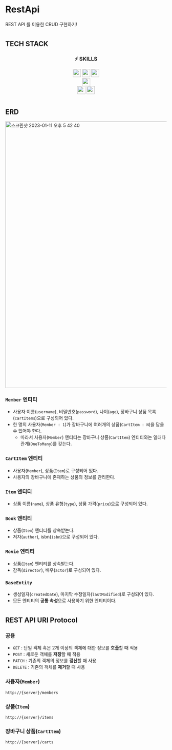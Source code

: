 # RestApi
REST API 를 이용한 CRUD 구현하기!

#
## TECH STACK

<div flex="float" align="center">
  <h3>⚡️ SKILLS </h3>
  <img height="25px" src="https://img.shields.io/badge/SpringBoot-6DB33F?style=flat-square&logo=springboot&logoColor=000000"/>
  <img height="25px" src="https://img.shields.io/badge/JPA-6DB33F?style=flat-square&logo=jpa&logoColor=000000"/>
  <img height="25px" src="https://img.shields.io/badge/QueryDSL-0769AD?style=flat-square&logo=querydsl&logoColor=000000"/>
</div>
<div flex="float" align="center">
  <img height="25px" src="https://img.shields.io/badge/MySQL-4479A1?style=flat-square&logo=mysql&logoColor=000000"/>
  
</div>
<div flex="float" align="center">
  <img height="25px" src="https://img.shields.io/badge/Git-F05032?style=flat-square&logo=git&logoColor=000000"/>
  <img height="25px" src="https://img.shields.io/badge/GitHub-181717?style=flat-square&logo=github&logoColor=000000"/>
</div>

#
## ERD
<img width="831" alt="스크린샷 2023-01-11 오후 5 42 40" src="https://user-images.githubusercontent.com/85926257/211760122-ad092b56-02f1-457d-898e-c51662d12e8e.png">

### `Member` 엔티티

- 사용자 이름(`username`), 비밀번호(`password`), 나이(`age`), 장바구니 상품 목록(`cartItems`)으로 구성되어 있다.
- 한 명의 사용자(`Member : 1`)가 장바구니에 여러개의 상품(`CartItem : N`)을 담을 수 있어야 한다.
  - 따라서 사용자(`Member`) 엔티티는 장바구니 상품(`CartItem`) 엔티티와는 일대다 관계(`OneToMany`)를 갖는다.

### `CartItem` 엔티티
- 사용자(`Member`), 상품(`Item`)로 구성되어 있다.
- 사용자의 장바구니에 존재하는 상품의 정보를 관리한다.

### `Item` 엔티티
- 상품 이름(`name`), 상품 유형(`type`), 상품 가격(`price`)으로 구성되어 있다.

### `Book` 엔티티
- 상품(`Item`) 엔티티를 상속받는다.
- 저자(`author`), isbn(`isbn`)으로 구성되어 있다.

### `Movie` 엔티티
- 상품(`Item`) 엔티티를 상속받는다.
- 감독(`director`), 배우(`actor`)로 구성되어 있다.

### `BaseEntity`
- 생성일자(`createdDate`), 마지막 수정일자(`lastModified`)로 구성되어 있다.
- 모든 엔티티의 **공통 속성**으로 사용하기 위한 엔티티이다.

#
## REST API URI Protocol

### 공용
- `GET` : 단일 객체 혹은 2개 이상의 객체에 대한 정보를 **호출**할 때 적용
- `POST` : 새로운 객체를 **저장**할 때 적용
- `PATCH` : 기존의 객체의 정보를 **갱신**할 때 사용
- `DELETE` : 기존의 객체를 **제거**할 때 사용

### 사용자(`Member`)
```
http://{server}/members
```

### 상품(`Item`)
```
http://{server}/items
```

### 장바구니 상품(`CartItem`)
```
http://{server}/carts
```
